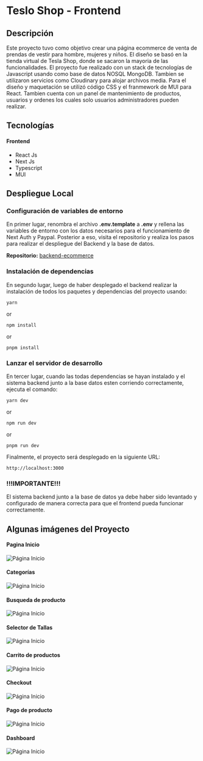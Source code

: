 # Teslo Shop - Frontend

## Descripción

Este proyecto tuvo como objetivo crear una página ecommerce de venta de prendas de vestir para hombre, mujeres y niños. El diseño se basó en la tienda virtual de Tesla Shop, donde se sacaron la mayoria de las funcionalidades. El proyecto fue realizado con un stack de tecnologías de Javascript usando como base de datos NOSQL MongoDB. Tambien se utilizaron servicios como Cloudinary para alojar archivos media. Para el diseño y maquetación se utilizó código CSS y el franmework de MUI para React. Tambien cuenta con un panel de mantenimiento de productos, usuarios y ordenes los cuales solo usuarios administradores pueden realizar.

## Tecnologías

#### Frontend

-   React Js
-   Next Js
-   Typescript
-   MUI

## Despliegue Local

### Configuración de variables de entorno

En primer lugar, renombra el archivo **.env.template** a **.env** y rellena las variables de entorno con los datos necesarios para el funcionamiento de Next Auth y Paypal. Posterior a eso, visita el repositorio y realiza los pasos para realizar el despliegue del Backend y la base de datos.

**Repositorio:** [backend-ecommerce](https://github.com/Joletuar/teslo-shop-backend)

### Instalación de dependencias

En segundo lugar, luego de haber desplegado el backend realizar la instalación de todos los paquetes y dependencias del proyecto usando:

```
yarn
```

or

```
npm install
```

or

```
pnpm install
```

### Lanzar el servidor de desarrollo

En tercer lugar, cuando las todas dependencias se hayan instalado y el sistema backend junto a la base datos esten corriendo correctamente, ejecuta el comando:

```
yarn dev
```

or

```
npm run dev
```

or

```
pnpm run dev
```

Finalmente, el proyecto será desplegado en la siguiente URL:

```
http://localhost:3000
```

### **!!!IMPORTANTE!!!**

El sistema backend junto a la base de datos ya debe haber sido levantado y configurado de manera correcta para que el frontend pueda funcionar correctamente.

## Algunas imágenes del Proyecto

#### Pagina Inicio

![Página Inicio](https://res.cloudinary.com/dviezfcgy/image/upload/v1685310188/journal/toy7sjwlyncsxr8ioyy5.png)

#### Categorías

![Página Inicio](https://res.cloudinary.com/dviezfcgy/image/upload/v1685310189/journal/wngmeoikeutsnevtzlal.png)

#### Busqueda de producto

![Página Inicio](https://res.cloudinary.com/dviezfcgy/image/upload/v1685310190/journal/hi57cfuwpzcm0zmozmlx.png)

#### Selector de Tallas

![Página Inicio](https://res.cloudinary.com/dviezfcgy/image/upload/v1685310188/journal/be08lnsxxvlrg5szdgcj.png)

#### Carrito de productos

![Página Inicio](https://res.cloudinary.com/dviezfcgy/image/upload/v1685310188/journal/dyye2oxxj26nqd5yeifw.png)

#### Checkout

![Página Inicio](https://res.cloudinary.com/dviezfcgy/image/upload/v1685310188/journal/wlhwrhoodnfaegzre1or.png)

#### Pago de producto

![Página Inicio](https://res.cloudinary.com/dviezfcgy/image/upload/v1685310189/journal/vphedg6xplsrzza8g6kk.png)

#### Dashboard

![Página Inicio](https://res.cloudinary.com/dviezfcgy/image/upload/v1685310187/journal/tk4wvgdbmhj1dfvppile.png)
